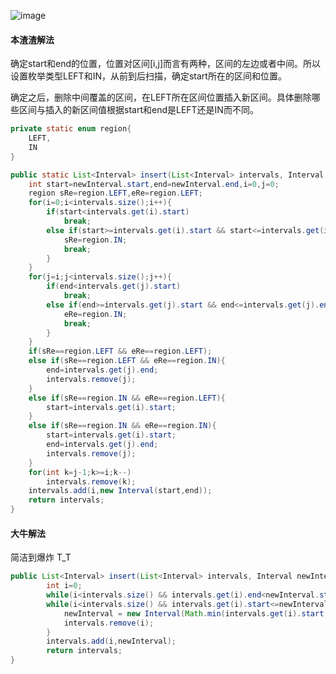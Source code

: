 ![image](http://ww3.sinaimg.cn/large/005CRBrHgw1f8viuuwr32j30iu07daac.jpg)

#### 本渣渣解法
确定start和end的位置，位置对区间[i,j]而言有两种，区间的左边或者中间。所以设置枚举类型LEFT和IN，从前到后扫描，确定start所在的区间和位置。

确定之后，删除中间覆盖的区间，在LEFT所在区间位置插入新区间。具体删除哪些区间与插入的新区间值根据start和end是LEFT还是IN而不同。
```Java
private static enum region{
	LEFT,
	IN
}

public static List<Interval> insert(List<Interval> intervals, Interval newInterval) {
	int start=newInterval.start,end=newInterval.end,i=0,j=0;
	region sRe=region.LEFT,eRe=region.LEFT;
	for(i=0;i<intervals.size();i++){
		if(start<intervals.get(i).start)
			break;
		else if(start>=intervals.get(i).start && start<=intervals.get(i).end){
			sRe=region.IN;
			break;
		}
	}
	for(j=i;j<intervals.size();j++){
		if(end<intervals.get(j).start)
			break;
		else if(end>=intervals.get(j).start && end<=intervals.get(j).end){
			eRe=region.IN;
			break;
		}
	}
	if(sRe==region.LEFT && eRe==region.LEFT);
	else if(sRe==region.LEFT && eRe==region.IN){
		end=intervals.get(j).end;
		intervals.remove(j);
	}
	else if(sRe==region.IN && eRe==region.LEFT){
		start=intervals.get(i).start;
	}
 	else if(sRe==region.IN && eRe==region.IN){
		start=intervals.get(i).start;
		end=intervals.get(j).end;
		intervals.remove(j);
	} 
	for(int k=j-1;k>=i;k--)
		intervals.remove(k);  	
	intervals.add(i,new Interval(start,end));
	return intervals;
}
```

#### 大牛解法
简洁到爆炸  T_T
```Java
public List<Interval> insert(List<Interval> intervals, Interval newInterval) {
        int i=0;
        while(i<intervals.size() && intervals.get(i).end<newInterval.start) i++;
        while(i<intervals.size() && intervals.get(i).start<=newInterval.end){
            newInterval = new Interval(Math.min(intervals.get(i).start, newInterval.start), Math.max(intervals.get(i).end, newInterval.end));
            intervals.remove(i);
        }
        intervals.add(i,newInterval);
        return intervals;
}
```